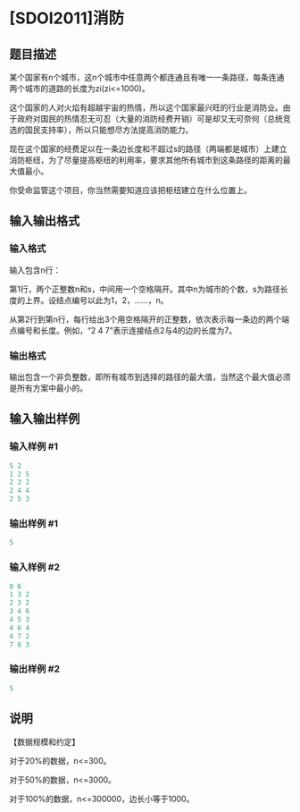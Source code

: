 # [SDOI2011]消防

## 题目描述

某个国家有n个城市，这n个城市中任意两个都连通且有唯一一条路径，每条连通两个城市的道路的长度为zi(zi<=1000)。

这个国家的人对火焰有超越宇宙的热情，所以这个国家最兴旺的行业是消防业。由于政府对国民的热情忍无可忍（大量的消防经费开销）可是却又无可奈何（总统竞选的国民支持率），所以只能想尽方法提高消防能力。

现在这个国家的经费足以在一条边长度和不超过s的路径（两端都是城市）上建立消防枢纽，为了尽量提高枢纽的利用率，要求其他所有城市到这条路径的距离的最大值最小。

你受命监管这个项目，你当然需要知道应该把枢纽建立在什么位置上。

## 输入输出格式

### 输入格式

输入包含n行：

第1行，两个正整数n和s，中间用一个空格隔开。其中n为城市的个数，s为路径长度的上界。设结点编号以此为1，2，……，n。

从第2行到第n行，每行给出3个用空格隔开的正整数，依次表示每一条边的两个端点编号和长度。例如，“2 4 7”表示连接结点2与4的边的长度为7。

### 输出格式

输出包含一个非负整数，即所有城市到选择的路径的最大值，当然这个最大值必须是所有方案中最小的。

## 输入输出样例

### 输入样例 #1

```cpp
5 2
1 2 5
2 3 2
2 4 4
2 5 3
```


### 输出样例 #1

```cpp
5
```


### 输入样例 #2

```cpp
8 6
1 3 2
2 3 2 
3 4 6
4 5 3
4 6 4
4 7 2
7 8 3
```


### 输出样例 #2

```cpp
5
```


## 说明

【数据规模和约定】

对于20%的数据，n<=300。

对于50%的数据，n<=3000。

对于100%的数据，n<=300000，边长小等于1000。

